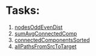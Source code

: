 # Tasks:
1. [nodesOddEvenDist](https://github.com/Angeld55/Data_structures_and_algorithms_FMI/tree/a450737495c3da2df47afbedf65a0bdff26e1f7a/Sem.%2015)
2. [sumAvgConnectedComp](https://github.com/Angeld55/Data_structures_and_algorithms_FMI/tree/a450737495c3da2df47afbedf65a0bdff26e1f7a/Sem.%2015)
3. [connectedComponentsSorted](https://github.com/Angeld55/Data_structures_and_algorithms_FMI/tree/a450737495c3da2df47afbedf65a0bdff26e1f7a/Sem.%2017)
4. [allPathsFromSrcToTarget](https://leetcode.com/problems/all-paths-from-source-to-target/description/)

